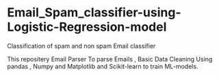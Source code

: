 # Email_Spam_classifier-using-Logistic-Regression-model
Classification of spam and non spam Email classifier
<p>This repositery Email Parser To parse Emails , Basic Data Cleaning Using pandas , Numpy and Matplotlib and Scikit-learn to train ML-models.</p>
